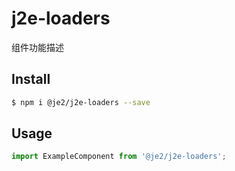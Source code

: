 # j2e-loaders

组件功能描述

## Install

```bash
$ npm i @je2/j2e-loaders --save
```

## Usage

```js
import ExampleComponent from '@je2/j2e-loaders';
```
